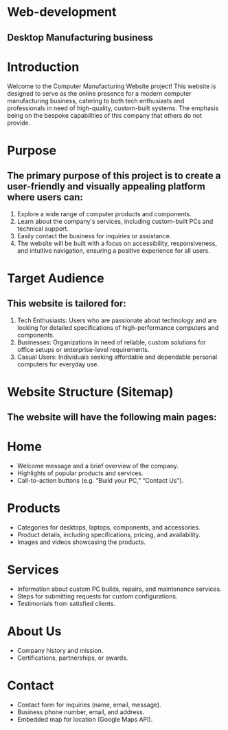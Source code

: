 # Web-development
## Desktop Manufacturing business
# Introduction
Welcome to the Computer Manufacturing Website project! This website is designed to serve as the online presence for a modern computer manufacturing business, catering to both tech enthusiasts and professionals in need of high-quality, custom-built systems. The emphasis being on the bespoke capabilities of this company that others do not provide.

# Purpose
## The primary purpose of this project is to create a user-friendly and visually appealing platform where users can:

1. Explore a wide range of computer products and components.
2. Learn about the company's services, including custom-built PCs and technical support.
3. Easily contact the business for inquiries or assistance.
4. The website will be built with a focus on accessibility, responsiveness, and intuitive navigation, ensuring a positive experience for all users.

# Target Audience
## This website is tailored for:

1. Tech Enthusiasts: Users who are passionate about technology and are looking for detailed specifications of high-performance computers and components.
2. Businesses: Organizations in need of reliable, custom solutions for office setups or enterprise-level requirements.
3. Casual Users: Individuals seeking affordable and dependable personal computers for everyday use.

# Website Structure (Sitemap)
## The website will have the following main pages:

# Home

- Welcome message and a brief overview of the company.
- Highlights of popular products and services.
- Call-to-action buttons (e.g. “Build your PC,” “Contact Us”).

# Products

- Categories for desktops, laptops, components, and accessories.
- Product details, including specifications, pricing, and availability.
- Images and videos showcasing the products.
  
# Services

- Information about custom PC builds, repairs, and maintenance services.
- Steps for submitting requests for custom configurations.
- Testimonials from satisfied clients.

# About Us

- Company history and mission.
- Certifications, partnerships, or awards.

# Contact

- Contact form for inquiries (name, email, message).
- Business phone number, email, and address.
- Embedded map for location (Google Maps API).

